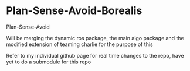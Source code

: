 # Plan-Sense-Avoid-Borealis
Plan-Sense-Avoid

Will be merging the dynamic ros package, the main algo package and the modified extension of teaming charlie for the purpose of this

Refer to my individual github page for real time changes to the repo, have yet to do a submodule for this repo 
